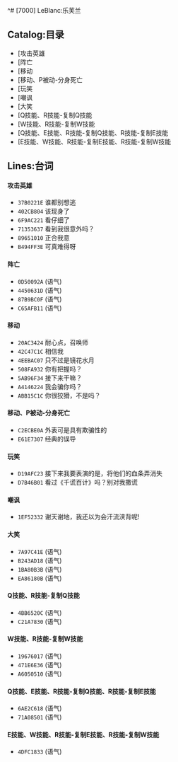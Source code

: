 ^# [7000] LeBlanc:乐芙兰

## Catalog:目录
* [攻击英雄
* [阵亡
* [移动
* [移动、P被动-分身死亡
* [玩笑
* [嘲讽
* [大笑
* [Q技能、R技能-复制Q技能
* [W技能、R技能-复制W技能
* [Q技能、E技能、R技能-复制Q技能、R技能-复制E技能
* [E技能、W技能、R技能-复制E技能、R技能-复制W技能

## Lines:台词
#### **攻击英雄**
- `37B0221E` 谁都别想逃
- `402CB804` 该现身了
- `6F9AC221` 看仔细了
- `71353637` 看到我很意外吗？
- `89651010` 正合我意
- `B494FF3E` 可真难得呀

#### **阵亡**
- `0D50092A` (语气)
- `4450631D` (语气)
- `87B9BC0F` (语气)
- `C65AFB11` (语气)

#### **移动**
- `20AC3424` 耐心点，召唤师
- `42C47C1C` 相信我
- `4EEBAC07` 只不过是镜花水月
- `508FA932` 你有把握吗？
- `5AB96F34` 接下来干嘛？
- `A4146224` 我会骗你吗？
- `ABB15C1C` 你很狡猾，不是吗？

#### **移动、P被动-分身死亡**
- `C2ECBE0A` 外表可是具有欺骗性的
- `E61E7307` 经典的误导

#### **玩笑**
- `D19AFC23` 接下来我要表演的是，将他们的血条弄消失
- `D7B46B01` 看过《千谎百计》吗？别对我撒谎

#### **嘲讽**
- `1EF52332` 谢天谢地，我还以为会汗流浃背呢!

#### **大笑**
- `7A97C41E` (语气)
- `B243AD18` (语气)
- `1BA80B3B` (语气)
- `EA86180B` (语气)

#### **Q技能、R技能-复制Q技能**
- `4BB6520C` (语气)
- `C21A7830` (语气)

#### **W技能、R技能-复制W技能**
- `19676017` (语气)
- `471E6E36` (语气)
- `A6050510` (语气)

#### **Q技能、E技能、R技能-复制Q技能、R技能-复制E技能**
- `6AE2C618` (语气)
- `71A08501` (语气)

#### **E技能、W技能、R技能-复制E技能、R技能-复制W技能**
- `4DFC1833` (语气)